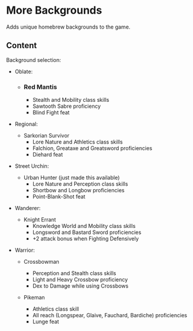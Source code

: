 # More Backgrounds

Adds unique homebrew backgrounds to the game.

## Content

Background selection:
* Oblate:
  * ### Red Mantis
    * Stealth and Mobility class skills
    * Sawtooth Sabre proficiency
    * Blind Fight feat

* Regional:
  * Sarkorian Survivor
    * Lore Nature and Athletics class skills
    * Falchion, Greataxe and Greatsword proficiencies
    * Diehard feat

* Street Urchin:
  * Urban Hunter (just made this available)
    * Lore Nature and Perception class skills
    * Shortbow and Longbow proficiencies
    * Point-Blank-Shot feat
   
* Wanderer:
  * Knight Errant
    * Knowledge World and Mobility class skills
    * Longsword and Bastard Sword proficiencies
    * +2 attack bonus when Fighting Defensively

* Warrior:
  * Crossbowman
    * Perception and Stealth class skills
    * Light and Heavy Crossbow proficiency
    * Dex to Damage while using Crossbows

  * Pikeman
    * Athletics class skill
    * All reach (Longspear, Glaive, Fauchard, Bardiche) proficiencies
    * Lunge feat
